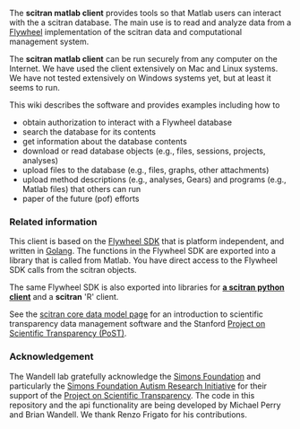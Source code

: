 The **scitran matlab client** provides tools so that Matlab users can interact with the a scitran database. The main use is to read and analyze data from a [Flywheel](https://flywheel.io) implementation of the scitran data and computational management system.

The **scitran matlab client** can be run securely from any computer on the Internet. We have used the client extensively on Mac and Linux systems.  We have not tested extensively on Windows systems yet, but at least it seems to run.

This wiki describes the software and provides examples including how to

* obtain authorization to interact with a Flywheel database
* search the database for its contents
* get information about the database contents
* download or read database objects (e.g., files, sessions, projects, analyses)
* upload files to the database (e.g., files, graphs, other attachments)
* upload method descriptions (e.g., analyses, Gears) and programs (e.g., Matlab files) that others can run
* paper of the future (pof) efforts


### Related information

This client is based on the [Flywheel SDK](Flywheel-SDK) that is platform independent, and written in [Golang](https://golang.org/).  The functions in the Flywheel SDK are exported into a library that is called from Matlab. You have direct access to the Flywheel SDK calls from the scitran objects.

The same Flywheel SDK is also exported into libraries for [**a scitran python client**](https://github.com/scitran/python-client) and a **scitran** 'R' client.

See the [scitran core data model page](https://github.com/scitran/core/wiki/Data-Model) for an introduction to scientific transparency data management software and the Stanford [Project on Scientific Transparency (PoST)](http://post.stanford.edu). 

### Acknowledgement

The Wandell lab gratefully acknowledge the [Simons Foundation](https://www.simonsfoundation.org/) and particularly the [Simons Foundation Autism Research Initiative](https://sfari.org/) for their support of the [Project on Scientific Transparency](http://post.stanford.edu).  The code in this repository and the api functionality are being developed by Michael Perry and Brian Wandell.  We thank Renzo Frigato for his contributions.
